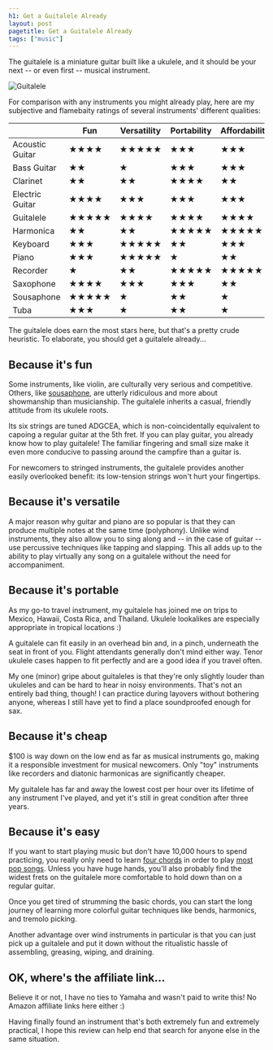 ```yaml
---
h1: Get a Guitalele Already
layout: post
pagetitle: Get a Guitalele Already
tags: ["music"]
---
```

The guitalele is a miniature guitar built like a ukulele, and it should be your next -- or even first -- musical instrument.

<div class="text-centered">
  <img alt="Guitalele" src="/img/guitalele.jpg" style="max-width:100%;">
</div>

For comparison with any instruments you might already play, here are my subjective and flamebaity ratings of several instruments' different qualities:

|                   | Fun   | Versatility  | Portability | Affordability | Learnability |
| ---               | ---   | ---          | ---         | ---           | ---          |
| Acoustic Guitar   | ★★★★  | ★★★★★        | ★★★         | ★★★           | ★★★          |
| Bass Guitar       | ★★    | ★            | ★★★         | ★★★           | ★★★★         |
| Clarinet          | ★★    | ★★           | ★★★★        | ★★            | ★★★          |
| Electric Guitar   | ★★★★  | ★★★          | ★★★         | ★★★           | ★★★          |
| Guitalele         | ★★★★★ | ★★★★         | ★★★★        | ★★★★          | ★★★          |
| Harmonica         | ★★    | ★★           | ★★★★★       | ★★★★★         | ★★★★★        |
| Keyboard          | ★★★   | ★★★★★        | ★★          | ★★★           | ★★★          |
| Piano             | ★★★   | ★★★★★        | ★           | ★★            | ★★★          |
| Recorder          | ★     | ★★           | ★★★★★       | ★★★★★         | ★★★★★        |
| Saxophone         | ★★★★  | ★★★          | ★★★         | ★★            | ★★★★         |
| Sousaphone        | ★★★★★ | ★            | ★★          | ★             | ★★★★         |
| Tuba              | ★★★   | ★            | ★★          | ★             | ★★★★         |

The guitalele does earn the most stars here, but that's a pretty crude heuristic. To elaborate, you should get a guitalele already...

## Because it's fun

Some instruments, like violin, are culturally very serious and competitive. Others, like [sousaphone](/img/sousaphone.jpg), are utterly ridiculous and more about showmanship than musicianship. The guitalele inherits a casual, friendly attitude from its ukulele roots.

Its six strings are tuned ADGCEA, which is non-coincidentally equivalent to capoing a regular guitar at the 5th fret. If you can play guitar, you already know how to play guitalele! The familiar fingering and small size make it even more conducive to passing around the campfire than a guitar is.

For newcomers to stringed instruments, the guitalele provides another easily overlooked benefit: its low-tension strings won't hurt your fingertips.

## Because it's versatile

A major reason why guitar and piano are so popular is that they can produce multiple notes at the same time (polyphony). Unlike wind instruments, they also allow you to sing along and -- in the case of guitar -- use percussive techniques like tapping and slapping. This all adds up to the ability to play virtually any song on a guitalele without the need for accompaniment.

## Because it's portable

As my go-to travel instrument, my guitalele has joined me on trips to Mexico, Hawaii, Costa Rica, and Thailand. Ukulele lookalikes are especially appropriate in tropical locations :)

A guitalele can fit easily in an overhead bin and, in a pinch, underneath the seat in front of you. Flight attendants generally don't mind either way. Tenor ukulele cases happen to fit perfectly and are a good idea if you travel often.

My one (minor) gripe about guitaleles is that they're only slightly louder than ukuleles and can be hard to hear in noisy environments. That's not an entirely bad thing, though! I can practice during layovers without bothering anyone, whereas I still have yet to find a place soundproofed enough for sax.

## Because it's cheap

$100 is way down on the low end as far as musical instruments go, making it a responsible investment for musical newcomers. Only "toy" instruments like recorders and diatonic harmonicas are significantly cheaper.

My guitalele has far and away the lowest cost per hour over its lifetime of any instrument I've played, and yet it's still in great condition after three years.

## Because it's easy

If you want to start playing music but don't have 10,000 hours to spend practicing, you really only need to learn [four chords](https://en.wikipedia.org/wiki/I%E2%80%93V%E2%80%93vi%E2%80%93IV_progression) in order to play [most pop songs](https://www.youtube.com/watch?v=5pidokakU4I). Unless you have huge hands, you'll also probably find the widest frets on the guitalele more comfortable to hold down than on a regular guitar.

Once you get tired of strumming the basic chords, you can start the long journey of learning more colorful guitar techniques like bends, harmonics, and tremolo picking.

Another advantage over wind instruments in particular is that you can just pick up a guitalele and put it down without the ritualistic hassle of assembling, greasing, wiping, and draining.

## OK, where's the affiliate link...

Believe it or not, I have no ties to Yamaha and wasn't paid to write this! No Amazon affiliate links here either :)

Having finally found an instrument that's both extremely fun and extremely practical, I hope this review can help end that search for anyone else in the same situation.
